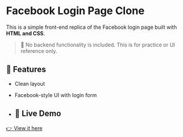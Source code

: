 # Facebook Login Page Clone

This is a simple front-end replica of the Facebook login page built with **HTML and CSS**.

> 🚫 No backend functionality is included. This is for practice or UI reference only.

## 🔧 Features

- Clean layout
- Facebook-style UI with login form

- ## 🔗 Live Demo

[👉 View it here]([https://your-username.github.io/repo-name](https://armond-jose.github.io/fb-login-page/))




